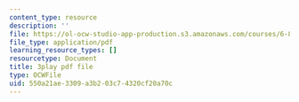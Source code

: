 ```yaml
---
content_type: resource
description: ''
file: https://ol-ocw-studio-app-production.s3.amazonaws.com/courses/6-890-algorithmic-lower-bounds-fun-with-hardness-proofs-fall-2014/550a21ae3309a3b203c74320cf20a70c_c5Myaxq44mI.pdf
file_type: application/pdf
learning_resource_types: []
resourcetype: Document
title: 3play pdf file
type: OCWFile
uid: 550a21ae-3309-a3b2-03c7-4320cf20a70c
---
```

